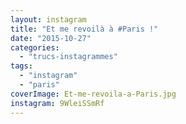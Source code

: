 ```yaml
---
layout: instagram
title: "Et me revoilà à #Paris !"
date: "2015-10-27"
categories: 
  - "trucs-instagrammes"
tags: 
  - "instagram"
  - "paris"
coverImage: Et-me-revoila-a-Paris.jpg
instagram: 9WleiSSmRf
---
```

